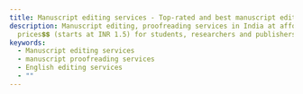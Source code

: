 ```yaml
---
title: Manuscript editing services - Top-rated and best manuscript editing price
description: Manuscript editing, proofreading services in India at affordable
  prices💲💲 (starts at INR 1.5) for students, researchers and publishers.
keywords:
  - Manuscript editing services
  - manuscript proofreading services
  - English editing services
  - ""
---
```

